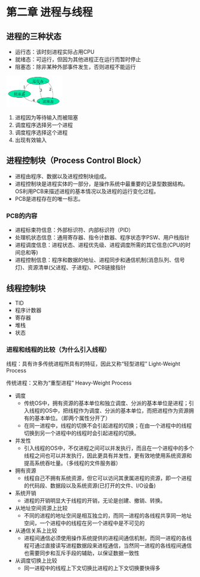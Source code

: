 # 第二章 进程与线程

## 进程的三种状态

- 运行态：该时刻进程实际占用CPU
- 就绪态：可运行，但因为其他进程正在运行而暂时停止
- 阻塞态：除非某种外部事件发生，否则进程不能运行

<img src="images/1.png" width = 30% height = 30% />

1. 进程因为等待输入而被阻塞
2. 调度程序选择另一个进程
3. 调度程序选择这个进程
4. 出现有效输入

## 进程控制块（Process Control Block）

- 进程由程序、数据以及进程控制块组成。
- 进程控制块是进程实体的一部分，是操作系统中最重要的记录型数据结构。OS利用PCB来描述进程的基本情况以及进程的运行变化过程。
- PCB是进程存在的唯一标志。

### PCB的内容

- 进程标束符信息：外部标识符、内部标识符（PID）
- 处理机状态信息：通用寄存器、指令计数器、程序状态字PSW、用户栈指针
- 进程调度信息：进程状态、进程优先级、进程调度所需的其它信息(CPU的时间总和等)
- 进程控制信息：程序和数据的地址、进程同步和通信机制(消息队列、信号灯)、资源清单(父进程、子进程)、PCB链接指针

## 线程控制块

- TID
- 程序计数器
- 寄存器
- 堆栈
- 状态

### 进程和线程的比较（为什么引入线程）

线程：具有许多传统进程所具有的特征，因此又称“轻型进程” Light-Weight Process

传统进程：又称为“重型进程” Heavy-Weight Process

- 调度
	- 传统OS中，拥有资源的基本单位和独立调度、分派的基本单位是进程；引入线程的OS中，把线程作为调度、分派的基本单位，而把进程作为资源拥有的基本单位。（即两个属性分开了）
	- 在同一进程中，线程的切换不会引起进程的切换；在由一个进程中的线程切换到另一个进程中的线程时会引起进程的切换。
- 并发性
	- 引入线程的OS中，不仅进程之间可以并发执行，而且在一个进程中的多个线程之间也可以并发执行，因此更具有并发性，更有效地使用系统资源和提高系统吞吐量。（多线程的文件服务器）
- 拥有资源
	- 线程自己不拥有系统资源，但它可以访问其隶属进程的资源，即一个进程的代码段、数据段以及系统资源(已打开的文件、I/O设备)
- 系统开销
	- 进程的开销明显大于线程的开销，无论是创建、撤销、转换。
- 从地址空间资源上比较
	- 不同的进程的地址空间是相互独立的，而同一进程的各线程共享同一地址空间，一个进程中的线程在另一个进程中是不可见的
- 从通信关系上比较
	- 进程间通信必须使用操作系统提供的进程间通信机制，而同一进程的各线程可通过直接读写进程数据段来进程通信，当然同一进程的各线程间通信也需要同步和互斥手段的辅助，以保证数据一致性
- 从调度切换上比较
	- 同一进程中的线程上下文切换比进程的上下文切换要快得多
